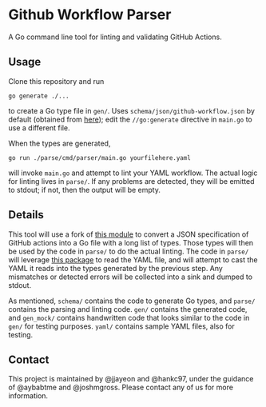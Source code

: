 # Github Workflow Parser

A Go command line tool for linting and validating GitHub Actions.

## Usage

Clone this repository and run

``
go generate ./...
``

to create a Go type file in `gen/`.  Uses `schema/json/github-workflow.json` by default (obtained from [here](https://json.schemastore.org/github-workflow.json)); edit the `//go:generate` directive in `main.go` to use a different file.

When the types are generated,

``
go run ./parse/cmd/parser/main.go yourfilehere.yaml
``

will invoke `main.go` and attempt to lint your YAML workflow.  The actual logic for linting lives in `parse/`.  If any problems are detected, they will be emitted to stdout; if not, then the output will be empty.

## Details

This tool will use a fork of [this module](https://github.com/a-h/generate) to convert a JSON specification of GitHub actions into a Go file with a long list of types.  Those types will then be used by the code in `parse/` to do the actual linting.  The code in `parse/` will leverage [this package](https://pkg.go.dev/gopkg.in/yaml.v3) to read the YAML file, and will attempt to cast the YAML it reads into the types generated by the previous step.  Any mismatches or detected errors will be collected into a sink and dumped to stdout.

As mentioned, `schema/` contains the code to generate Go types, and `parse/` contains the parsing and linting code.  `gen/` contains the generated code, and `gen_mock/` contains handwritten code that looks similar to the code in `gen/` for testing purposes.  `yaml/` contains sample YAML files, also for testing.

## Contact

This project is maintained by @jjayeon and @hankc97, under the guidance of @aybabtme and @joshmgross.  Please contact any of us for more information.
